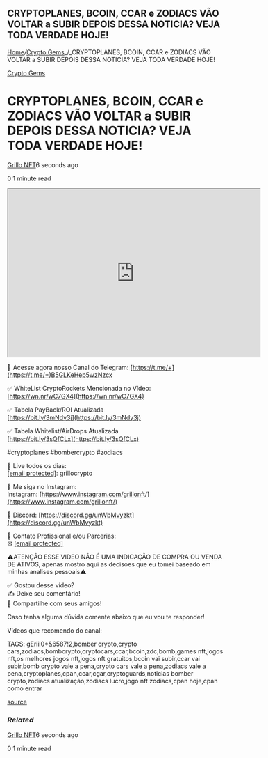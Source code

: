 ## CRYPTOPLANES, BCOIN, CCAR e ZODIACS VÃO VOLTAR a SUBIR DEPOIS DESSA NOTICIA? VEJA TODA VERDADE HOJE!

[Home](https://cryptogemtokens.com/)_/_[Crypto Gems](https://cryptogemtokens.com/category/crypto-gems/)_/_CRYPTOPLANES, BCOIN, CCAR e ZODIACS VÃO VOLTAR a SUBIR DEPOIS DESSA NOTICIA? VEJA TODA VERDADE HOJE!

[Crypto Gems](https://cryptogemtokens.com/category/crypto-gems/)

CRYPTOPLANES, BCOIN, CCAR e ZODIACS VÃO VOLTAR a SUBIR DEPOIS DESSA NOTICIA? VEJA TODA VERDADE HOJE!
====================================================================================================

[Grillo NFT](https://cryptogemtokens.com/author/grillo_nft/)6 seconds ago

0 1 minute read

<iframe width="580" height="385" src="https://www.youtube.com/embed/XT4P1Il-uTg?rel=0&amp;autoplay=1&amp;autoplay=1&amp;hl=en&amp;modestbranding=1"></iframe>  
  
🛑 Acesse agora nosso Canal do Telegram: [https://t.me/+](https://t.me/+)B5GLKeHep5wzNzcx

✅ WhiteList CryptoRockets Mencionada no Vídeo:  
[https://wn.nr/wC7GX4](https://wn.nr/wC7GX4)

✅ Tabela PayBack/ROI Atualizada  
[https://bit.ly/3mNdy3j](https://bit.ly/3mNdy3j)

✅ Tabela Whitelist/AirDrops Atualizada  
[https://bit.ly/3sQfCLx](https://bit.ly/3sQfCLx)

#cryptoplanes #bombercrypto #zodiacs

🛑 Live todos os dias:  
[\[email protected\]](https://cryptogemtokens.com/cdn-cgi/l/email-protection): grillocrypto

🛑 Me siga no Instagram:  
Instagram: [https://www.instagram.com/grillonft/](https://www.instagram.com/grillonft/)

🛑 Discord: [https://discord.gg/unWbMvyzkt](https://discord.gg/unWbMvyzkt)

🛑 Contato Profissional e/ou Parcerias:  
✉ [\[email protected\]](https://cryptogemtokens.com/cdn-cgi/l/email-protection)

⚠️ATENÇÃO ESSE VIDEO NÃO É UMA INDICAÇÃO DE COMPRA OU VENDA DE ATIVOS, apenas mostro aqui as decisoes que eu tomei baseado em minhas analises pessoais⚠️

✅ Gostou desse vídeo?  
✍️ Deixe seu comentário!  
📢 Compartilhe com seus amigos!

Caso tenha alguma dúvida comente abaixo que eu vou te responder!

Vídeos que recomendo do canal:

TAGS: gEriil0\*&6587!2,bomber crypto,crypto cars,zodiacs,bombcrypto,cryptocars,ccar,bcoin,zdc,bomb,games nft,jogos nft,os melhores jogos nft,jogos nft gratuitos,bcoin vai subir,ccar vai subir,bomb crypto vale a pena,crypto cars vale a pena,zodiacs vale a pena,cryptoplanes,cpan,ccar,cgar,cryptoguards,noticias bomber crypto,zodiacs atualização,zodiacs lucro,jogo nft zodiacs,cpan hoje,cpan como entrar  
  
[source](https://www.youtube.com/watch?v=XT4P1Il-uTg)

### _Related_

[Grillo NFT](https://cryptogemtokens.com/author/grillo_nft/)6 seconds ago

0 1 minute read